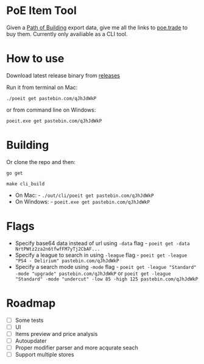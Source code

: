 # PoE Item Tool

Given a [Path of Building](https://github.com/Openarl/PathOfBuilding) export data, give me all the links to [poe.trade](https://poe.trade/) to buy them.
Currently only availiable as a CLI tool.

# How to use

Download latest release binary from [releases](https://github.com/Drabuna/poe-itemtool/releases)

Run it from terminal on Mac:

`./poeit get pastebin.com/qJhJdWkP`

or from command line on Windows:

`poeit.exe get pastebin.com/qJhJdWkP`

# Building

Or clone the repo and then:

`go get`

`make cli_build`

- On Mac: - `./out/cli/poeit get pastebin.com/qJhJdWkP`
- On Windows: - `poeit.exe get pastebin.com/qJhJdWkP`

# Flags

- Specify base64 data instead of url using `-data` flag - `poeit get -data NrtPWtz2za2n6tfwfFM7yTj2CbAF...`
- Specify a league to search in using `-league` flag - `poeit get -league "PS4 - Delirium" pastebin.com/qJhJdWkP`
- Specify a search mode using `-mode` flag - `poeit get -league "Standard" -mode "upgrade" pastebin.com/qJhJdWkP` or `poeit get -league "Standard" -mode "undercut" -low 85 -high 125 pastebin.com/qJhJdWkP`

# Roadmap

- [ ] Some tests
- [ ] UI
- [ ] Items preview and price analysis
- [ ] Autoupdater
- [ ] Proper modifier parser and more acqurate seach
- [ ] Support multiple stores
